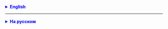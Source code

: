 <details style="margin-top: 16px">
  <summary style="cursor: pointer; color: blue;"><b>English</b></summary>

1. Create an anonymous class that implements `Comparator<String>`. Compare strings based on the number of vowel letters.
    - **Hint**: Use the `charAt()` method to iterate through each character in the string and count the vowels.

2. Using a lambda expression, implement a `Comparator<String>` that compares strings based on the number of consonant
   letters.
    - **Hint**: You can also use the `charAt()` method to count consonants.

3. **Predicates**: Create a predicate that checks whether an integer is a power of two.
    - **Hint**: A number is a power of two if `n & (n - 1) == 0` and `n > 0`.

4.

**Task**:  
You have a `Student` class with fields `name` (name), `age` (age), and `gpa` (grade point average). Your task is to
write a program that can filter and sort a list of students based on various criteria.

**Subtasks**:

1. **Predicate**: Create a predicate that checks whether the student is of legal age (age 18 and above).
2. **Lambda Expression and Comparator**: Using a lambda expression, create a comparator that sorts the students based on
   their grade point average (GPA) in descending order.
3. **Final Task**: Create a method that takes an array of students and uses the predicate and comparator to:
    - Filter the list, leaving only students who are of legal age.
    - Sort the filtered list based on grade point average in descending order.

</details>

<hr>

<details style="margin-top: 16px">
  <summary style="cursor: pointer; color: blue;"><b>На русском</b></summary>

1. Создайте анонимный класс, реализующий `Comparator<String>`. Сравнивайте строки по количеству гласных букв.
    - **Подсказка**: Используйте метод `charAt()` для прохода по каждому символу строки и подсчета гласных.
2. Используя лямбда-выражение, реализуйте `Comparator<String>`, который сравнивает строки по количеству согласных букв.
    - **Подсказка**: Также можно использовать метод `charAt()` для подсчета согласных.
3. **Предикаты**: Создайте предикат, который проверяет, является ли целое число степенью двойки.
    - **Подсказка**: Число является степенью двойки, если `n & (n - 1) == 0` и `n > 0`.
4. У вас есть класс `Student` с полями `name` (имя), `age` (возраст), и `gpa` (средний балл). Ваша задача — написать
   программу, которая сможет фильтровать и сортировать список студентов по различным критериям.

**Подзадачи:**

1. **Предикат**: Создайте предикат, который проверяет, является ли студент совершеннолетним (возраст 18 и выше).
2. **Лямбда-выражение и Comparator**: Используя лямбда-выражение, создайте компаратор, который сортирует студентов по
   среднему баллу (GPA) в убывающем порядке.
3. **Итоговая задача**: Создайте метод, который принимает массив студентов и использует предикат и компаратор для:
    - Фильтрации списка, оставляя только совершеннолетних студентов.
    - Сортировки отфильтрованного списка по среднему баллу в убывающем порядке.

</details>
